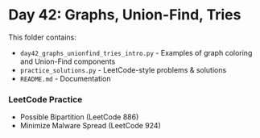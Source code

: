 # Day 42: Graphs, Union-Find, Tries

This folder contains:
- `day42_graphs_unionfind_tries_intro.py` - Examples of graph coloring and Union-Find components
- `practice_solutions.py` - LeetCode-style problems & solutions
- `README.md` - Documentation

### LeetCode Practice
- Possible Bipartition (LeetCode 886)
- Minimize Malware Spread (LeetCode 924)